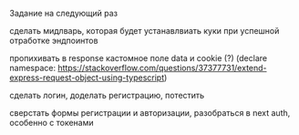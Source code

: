 Задание на следующий раз

сделать мидлварь, которая будет устанавлвиать куки при успешной отработке эндпоинтов

пропихивать в response кастомное поле data и cookie (?)
(declare namespace: https://stackoverflow.com/questions/37377731/extend-express-request-object-using-typescript)

сделать логин, доделать регистрацию, потестить

сверстать формы регистрации и авторизации, разобраться в next auth, особенно с токенами



